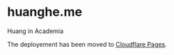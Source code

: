 # huanghe.me
Huang in Academia

The deployement has been moved to [Cloudflare Pages](https://pages.cloudflare.com/).
